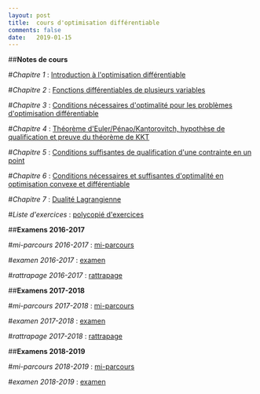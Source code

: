 ```yaml
---
layout: post
title:  cours d'optimisation différentiable
comments: false
date:   2019-01-15
---
```


##**Notes de cours**

#*Chapitre 1* : [Introduction à l'optimisation différentiable](/assets/intro_opti_diff.pdf)

#*Chapitre 2* : [Fonctions différentiables de plusieurs variables](/assets/fcts_plusieures_variables.pdf)

#*Chapitre 3* : [Conditions nécessaires d'optimalité pour les problèmes d'optimisation différentiable](/assets/CN_opti_diff.pdf)

#*Chapitre 4* : [Théorème d'Euler/Pénao/Kantorovitch, hypothèse de qualification et preuve du théorème de KKT](/assets/euler_kkt.pdf)

#*Chapitre 5* : [Conditions suffisantes de qualification d'une contrainte en un point](/assets/cond_suff_qualif.pdf)

#*Chapitre 6* : [Conditions nécessaires et suffisantes d'optimalité en optimisation convexe et différentiable](/assets/CNS_OCD.pdf)

#*Chapitre 7* : [Dualité Lagrangienne](/assets/dualite_lagrangienne.pdf)

#*Liste d'exercices* : [polycopié d'exercices](/assets/td-doptimisation-ensae.pdf)


##**Examens 2016-2017**

#*mi-parcours 2016-2017*  : [mi-parcours](/assets/mi_parcours_2017_corrige.pdf)

#*examen 2016-2017*  : [examen](/assets/exam_2017_corrige.pdf)

#*rattrapage 2016-2017*  : [rattrapage](/assets/rattrapage_2017_corrige.pdf)


##**Examens 2017-2018**

#*mi-parcours 2017-2018*  : [mi-parcours](/assets/mi_parcours_2018_corrige.pdf)

#*examen 2017-2018*  : [examen](/assets/exam_2018.pdf)

#*rattrapage 2017-2018*  : [rattrapage](/assets/rattrapage_2018_corrige.pdf)

##**Examens 2018-2019**

#*mi-parcours 2018-2019*  : [mi-parcours](/assets/mi_parcours_2019_corrige.pdf)

#*examen 2018-2019*  : [examen](/assets/exam_2019.pdf)

